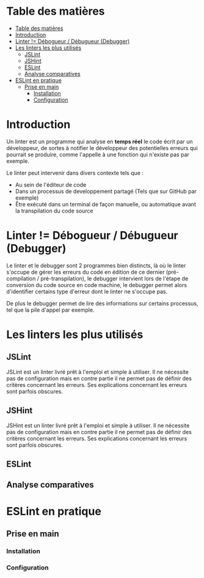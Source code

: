 # Table des matières

- [Table des matières](#table-des-matières)
- [Introduction](#introduction)
- [Linter != Débogueur / Débugueur (Debugger)](#linter--débogueur--débugueur-debugger)
- [Les linters les plus utilisés](#les-linters-les-plus-utilisés)
  - [JSLint](#jslint)
  - [JSHint](#jshint)
  - [ESLint](#eslint)
  - [Analyse comparatives](#analyse-comparatives)
- [ESLint en pratique](#eslint-en-pratique)
  - [Prise en main](#prise-en-main)
    - [Installation](#installation)
    - [Configuration](#configuration)

# Introduction

Un linter est un programme qui analyse en **temps réel** le code écrit par un développeur, de sortes à notifier le développeur des potentielles erreurs qui pourrait se produire, comme l'appelle à une fonction qui n'existe pas par exemple.

Le linter peut intervenir dans divers contexte tels que :

- Au sein de l'éditeur de code
- Dans un processus de developpement partagé (Tels que sur GitHub par exemple)
- Être exécuté dans un terminal de façon manuelle, ou automatique avant la transpilation du code source

# Linter != Débogueur / Débugueur (Debugger) 

Le linter et le debugger sont 2 programmes bien distincts, là où le linter s'occupe de gérer les erreurs du code en édition de ce dernier (pré-compilation / pré-transpilation), le debugger intervient lors de l'étape de conversion du code source en code machine, le debugger permet alors d'identifier certains type d'erreur dont le linter ne s'occupe pas.

De plus le debugger permet de lire des informations sur certains processus, tel que la pile d'appel par exemple.

# Les linters les plus utilisés

## JSLint

JSLint est un linter livré prêt à l'emploi et simple à utiliser. 
Il ne nécessite pas de configuration mais en contre partie il ne permet pas de définir des critères concernant les erreurs. 
Ses explications concernant les erreurs sont parfois obscures.

## JSHint

JSHint est un linter livré prêt à l'emploi et simple à utiliser. 
Il ne nécessite pas de configuration mais en contre partie il ne permet pas de définir des critères concernant les erreurs. 
Ses explications concernant les erreurs sont parfois obscures.

## ESLint

## Analyse comparatives

# ESLint en pratique

## Prise en main

### Installation

### Configuration